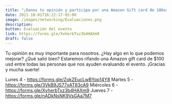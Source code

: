 ```yaml
---
title: "¡Danos tu opinión y participa por una Amazon Gift card de 100usd!"
date: 2021-10-01T16:22:17-05:00
image: /images/networking/Evaluaciones.png
description: 
button: Evaluación del evento
link: https://forms.gle/XvherbTxz3b4HAXm9 
draft: false
---
```



Tu opinión es muy importante para nosotros. ¿Hay algo en lo que podemos mejorar? ¿Qué salió bien?
Estaremos rifando una Amazon gift card de $100 usd entre todas las personas que nos ayuden evaluando el evento.
¡Gracias y mucha suerte!

Lunes 4 - https://forms.gle/ZokZEucLwBYop14Y8 
Martes 5 - https://forms.gle/3VkB9JS77xAT83cA9 
Miércoles 6 - https://forms.gle/XvherbTxz3b4HAXm9 
Jueves 7 - https://forms.gle/nADkNsNK9VsGAa7M7 
